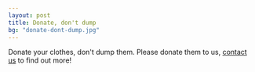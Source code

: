 ```yaml
---
layout: post
title: Donate, don't dump
bg: "donate-dont-dump.jpg"
---
```


Donate your clothes, don't dump them. Please donate them to us, [contact us](/contact) to find out more!